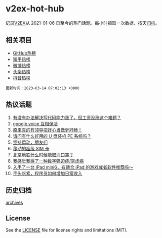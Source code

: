 # v2ex-hot-hub

 记录[V2EX](https://www.v2ex.com/)从 2021-01-06 日至今的热门话题。每小时抓取一次数据，按天[归档](archives)。
 
 ## 相关项目

- [GitHub热榜](https://github.com/it985/github-hot-hub)
- [知乎热榜](https://github.com/it985/zhihu-hot-hub)
- [微博热榜](https://github.com/it985/weibo-hot-hub)
- [头条热榜](https://github.com/it985/toutiao-hot-hub)
- [抖音热榜](https://github.com/it985/douyin-hot-hub)


 `更新时间：2023-03-14 07:02:13 +0800`

## 热议话题

1. [有没有办法解决写代码能力涨了，但工资没涨这个难题？](https://www.v2ex.com/t/923572)
1. [google voice 互相保活](https://www.v2ex.com/t/923496)
1. [原来真的有领导把好心当做驴肝肺！](https://www.v2ex.com/t/923529)
1. [请问有什么好用的 U 盘装机 PE 系统吗？](https://www.v2ex.com/t/923497)
1. [坚持运动，朋友们](https://www.v2ex.com/t/923523)
1. [移动的超级 SIM 卡](https://www.v2ex.com/t/923499)
1. [北京地铁什么时候能取消口罩？](https://www.v2ex.com/t/923566)
1. [我感觉我得了一种数字强迫症/空虚病](https://www.v2ex.com/t/923610)
1. [入手了一台 iPad mini6，有适合 iPad 的游戏或者软件推荐吗～](https://www.v2ex.com/t/923470)
1. [手头吃紧，程序员如何增加日常收入](https://www.v2ex.com/t/923481)

## 历史归档

[archives](archives)

## License

See the [LICENSE](LICENSE) file for license rights and limitations (MIT).

